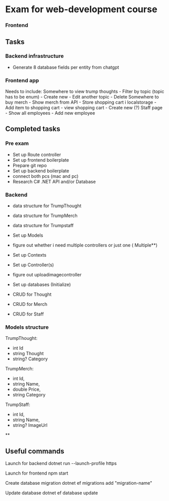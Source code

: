 # Exam for web-development course


### Frontend

## Tasks
### Backend infrastructure
- Generate 8 database fields per entity from chatgpt



### Frontend app
Needs to include:
Somewhere to view trump thoughts
    - Filter by topic (topic has to be enum) 
    - Create new
    - Edit another topic
    - Delete
Somewhere to buy merch
    - Show merch from API
    - Store shopping cart i localstorage
    - Add item to shopping cart
    - view shopping cart
    - Create new (?)
Staff page
    - Show all employees
    - Add new employee



## Completed tasks
### Pre exam
- Set up Route controller
- Set up frontend boilerplate
- Prepare git repo
- Set up backend boilerplate
- connect both pcs (mac and pc) 
- Research C# .NET API and/or Database

### Backend
- data structure for TrumpThought
- data structure for TrumpMerch
- data structure for Trumpstaff

- Set up Models

- figure out whether i need multiple controllers or just one ( Multiple**)

- Set up Contexts
- Set up Controller(s)
- figure out uploadimagecontroller
- Set up databases (Initialize)

- CRUD for Thought
- CRUD for Merch
- CRUD for Staff



### Models structure
TrumpThought:
- int Id
- string Thought
- string? Category

TrumpMerch:
- int Id,
- string Name,
- double Price,
- string Category

TrumpStaff:
- int Id,
- string Name,
- string? ImageUrl





**

## Useful commands

Launch for backend
    dotnet run --launch-profile https

Launch for frontend
    npm start

Create database migration
    dotnet ef migrations add "migration-name" 

Update database
    dotnet ef database update